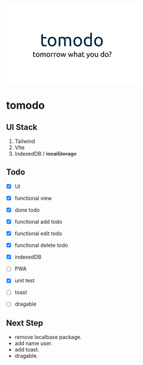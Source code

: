 ![tomodo banner](./assets/thumbnail.jpg)

# tomodo

## UI Stack

1. Tailwind
2. VIte
3. IndexedDB / ~~localStorage~~

## Todo

- [x] UI

- [x] functional view

- [x] done todo

- [x] functional add todo

- [x] functional edit todo

- [x] functional delete todo

- [x] indexedDB

- [ ] PWA

- [x] unit test

- [ ] toast

- [ ] dragable

## Next Step

- remove localbase package.
- add name user.
- add toast.
- dragable.
